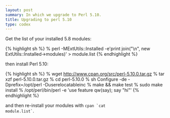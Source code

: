 ```yaml
---
layout: post
summary: In which we upgrade to Perl 5.10.
title: Upgrading to perl 5.10
type: codex
---
```


Get the list of your installed 5.8 modules:

{% highlight sh %}
% perl -MExtUtils::Installed -e'print join("\n", new ExtUtils::Installed->modules)' > module.list
{% endhighlight %}

then install Perl 5.10:

{% highlight sh %}
% wget http://www.cpan.org/src/perl-5.10.0.tar.gz
% tar xzf perl-5.10.0.tar.gz
% cd perl-5.10.0
% sh Configure -de -Dprefix=/opt/perl -Duserelocatableinc
% make && make test
% sudo make install
% /opt/perl/bin/perl -e 'use feature qw(say); say "hi"'
{% endhighlight %}

and then re-install your modules with <code>cpan \`cat module.list\`</code>.
